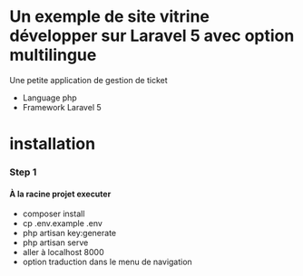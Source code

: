 # Un exemple de site vitrine développer sur Laravel 5 avec option multilingue

Une petite application de gestion de ticket 
* Language php
* Framework Laravel 5

# installation
 ### Step 1
 #### À la racine projet executer 
 * composer install
 * cp .env.example .env
 * php artisan key:generate
 * php artisan serve 
 * aller à localhost 8000
 * option traduction dans le menu de navigation
